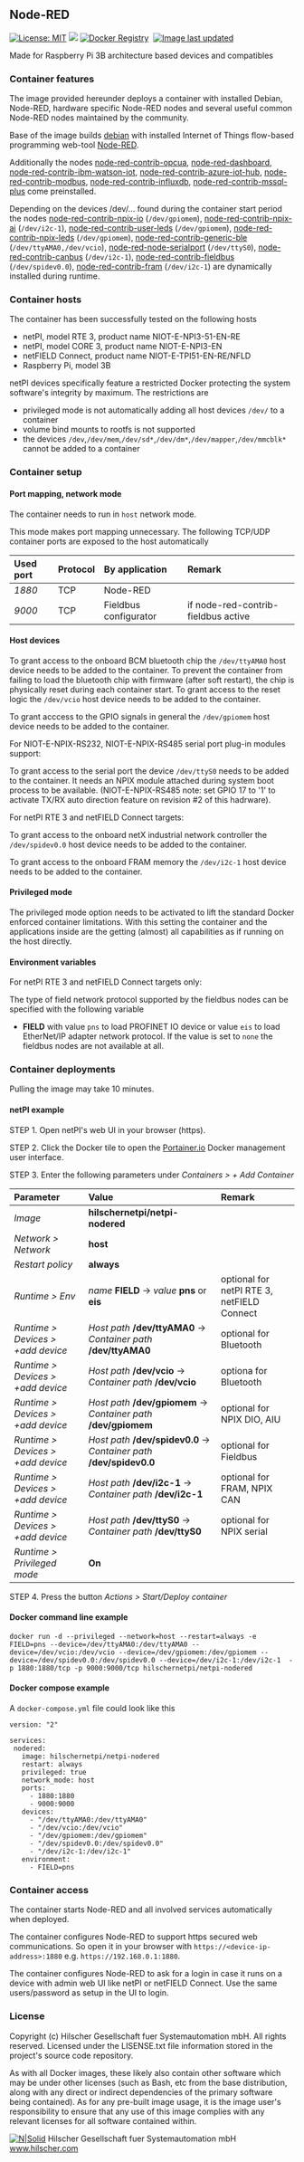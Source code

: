 ## Node-RED

[![License: MIT](https://img.shields.io/badge/License-MIT-yellow.svg)](https://opensource.org/licenses/MIT)
[![](https://images.microbadger.com/badges/commit/hilschernetpi/netpi-nodered.svg)](https://microbadger.com/images/hilschernetpi//netpi-nodered "Node-RED")
[![Docker Registry](https://img.shields.io/docker/pulls/hilschernetpi/netpi-nodered.svg)](https://registry.hub.docker.com/r/hilschernetpi/netpi-nodered/)&nbsp;
[![Image last updated](https://img.shields.io/badge/dynamic/json.svg?url=https://api.microbadger.com/v1/images/hilschernetpi/netpi-nodered&label=Image%20last%20updated&query=$.LastUpdated&colorB=007ec6)](http://microbadger.com/images/hilschernetpi/netpi-nodered "Image last updated")&nbsp;

Made for Raspberry Pi 3B architecture based devices and compatibles

### Container features

The image provided hereunder deploys a container with installed Debian, Node-RED, hardware specific Node-RED nodes and several useful common Node-RED nodes maintained by the community.

Base of the image builds [debian](https://www.balena.io/docs/reference/base-images/base-images/) with installed Internet of Things flow-based programming web-tool [Node-RED](https://nodered.org/).

Additionally the nodes [node-red-contrib-opcua](https://flows.nodered.org/node/node-red-contrib-opcua), [node-red-dashboard](https://flows.nodered.org/node/node-red-dashboard), [node-red-contrib-ibm-watson-iot](https://www.npmjs.com/package/node-red-contrib-ibm-watson-iot), [node-red-contrib-azure-iot-hub](https://flows.nodered.org/node/node-red-contrib-azure-iot-hub), [node-red-contrib-modbus](https://flows.nodered.org/node/node-red-contrib-modbus), [node-red-contrib-influxdb](https://flows.nodered.org/node/node-red-contrib-influxdb), [node-red-contrib-mssql-plus](https://flows.nodered.org/node/node-red-contrib-mssql-plus) come preinstalled.

Depending on the devices /dev/... found during the container start period the nodes [node-red-contrib-npix-io](https://github.com/HilscherAutomation/netPI-nodered-npix-io/tree/master/node-red-contrib-npix-io) (`/dev/gpiomem`), [node-red-contrib-npix-ai](https://github.com/HilscherAutomation/netPI-nodered-npix-ai/tree/master/node-red-contrib-npix-ai) (`/dev/i2c-1`), [node-red-contrib-user-leds](https://github.com/HilscherAutomation/netPI-nodered-user-leds/tree/master/node-red-contrib-user-leds) (`/dev/gpiomem`), [node-red-contrib-npix-leds](https://github.com/HilscherAutomation/netPI-nodered-npix-leds/tree/master/node-red-contrib-npix-leds) (`/dev/gpiomem`), [node-red-contrib-generic-ble](https://www.npmjs.com/package/node-red-contrib-generic-ble) (`/dev/ttyAMA0,/dev/vcio`), [node-red-node-serialport](https://flows.nodered.org/node/node-red-node-serialport) (`/dev/ttyS0`), [node-red-contrib-canbus](https://flows.nodered.org/node/node-red-contrib-canbus) (`/dev/i2c-1`), [node-red-contrib-fieldbus](https://github.com/HilscherAutomation/netPI-nodered-fieldbus) (`/dev/spidev0.0`), [node-red-contrib-fram](https://github.com/HilscherAutomation/netPI-nodered-fram/tree/master/node-red-contrib-fram) (`/dev/i2c-1`) are dynamically installed during runtime.

### Container hosts

The container has been successfully tested on the following hosts

* netPI, model RTE 3, product name NIOT-E-NPI3-51-EN-RE
* netPI, model CORE 3, product name NIOT-E-NPI3-EN
* netFIELD Connect, product name NIOT-E-TPI51-EN-RE/NFLD
* Raspberry Pi, model 3B

netPI devices specifically feature a restricted Docker protecting the system software's integrity by maximum. The restrictions are

* privileged mode is not automatically adding all host devices `/dev/` to a container
* volume bind mounts to rootfs is not supported
* the devices `/dev`,`/dev/mem`,`/dev/sd*`,`/dev/dm*`,`/dev/mapper`,`/dev/mmcblk*` cannot be added to a container

### Container setup

#### Port mapping, network mode

The container needs to run in `host` network mode. 

This mode makes port mapping unnecessary. The following TCP/UDP container ports are exposed to the host automatically

Used port | Protocol | By application | Remark
:---------|:------ |:------ |:-----
*1880* | TCP | Node-RED
*9000* | TCP | Fieldbus configurator | if node-red-contrib-fieldbus active

#### Host devices

To grant access to the onboard BCM bluetooth chip the `/dev/ttyAMA0` host device needs to be added to the container. To prevent the container from failing to load the bluetooth chip with firmware (after soft restart), the chip is physically reset during each container start. To grant access to the reset logic the `/dev/vcio` host device needs to be added to the container.

To grant acccess to the GPIO signals in general the `/dev/gpiomem` host device needs to be added to the container.

For NIOT-E-NPIX-RS232, NIOT-E-NPIX-RS485 serial port plug-in modules support:

To grant access to the serial port the device `/dev/ttyS0` needs to be added to the container. It needs an NPIX module attached during system boot process to be available. (NIOT-E-NPIX-RS485 note: set GPIO 17 to '1' to activate TX/RX auto direction feature on revision #2 of this hadrware).

For netPI RTE 3 and netFIELD Connect targets:

To grant access to the onboard netX industrial network controller the `/dev/spidev0.0` host device needs to be added to the container.

To grant access to the onboard FRAM memory the `/dev/i2c-1` host device needs to be added to the container.

#### Privileged mode

The privileged mode option needs to be activated to lift the standard Docker enforced container limitations. With this setting the container and the applications inside are the getting (almost) all capabilities as if running on the host directly. 

#### Environment variables

For netPI RTE 3 and netFIELD Connect targets only:

The type of field network protocol supported by the fieldbus nodes can be specified with the following variable

* **FIELD** with value `pns` to load PROFINET IO device or value `eis` to load EtherNet/IP adapter network protocol. If the value is set to `none` the fieldbus nodes are not available at all.

### Container deployments

Pulling the image may take 10 minutes.

#### netPI example

STEP 1. Open netPI's web UI in your browser (https).

STEP 2. Click the Docker tile to open the [Portainer.io](http://portainer.io/) Docker management user interface.

STEP 3. Enter the following parameters under *Containers > + Add Container*

Parameter | Value | Remark
:---------|:------ |:------
*Image* | **hilschernetpi/netpi-nodered** |
*Network > Network* | **host** |
*Restart policy* | **always**
*Runtime > Env* | *name* **FIELD** -> *value* **pns** or **eis** | optional for netPI RTE 3, netFIELD Connect
*Runtime > Devices > +add device* | *Host path* **/dev/ttyAMA0** -> *Container path* **/dev/ttyAMA0** | optional for Bluetooth
*Runtime > Devices > +add device* | *Host path* **/dev/vcio** -> *Container path* **/dev/vcio** | optiona for Bluetooth
*Runtime > Devices > +add device* | *Host path* **/dev/gpiomem** -> *Container path* **/dev/gpiomem** | optional for NPIX DIO, AIU
*Runtime > Devices > +add device* | *Host path* **/dev/spidev0.0** -> *Container path* **/dev/spidev0.0** | optional for Fieldbus
*Runtime > Devices > +add device* | *Host path* **/dev/i2c-1** -> *Container path* **/dev/i2c-1** | optional for FRAM, NPIX CAN
*Runtime > Devices > +add device* | *Host path* **/dev/ttyS0** -> *Container path* **/dev/ttyS0** | optional for NPIX serial
*Runtime > Privileged mode* | **On** |

STEP 4. Press the button *Actions > Start/Deploy container*

#### Docker command line example

`docker run -d --privileged --network=host --restart=always -e FIELD=pns --device=/dev/ttyAMA0:/dev/ttyAMA0 --device=/dev/vcio:/dev/vcio --device=/dev/gpiomem:/dev/gpiomem --device=/dev/spidev0.0:/dev/spidev0.0 --device=/dev/i2c-1:/dev/i2c-1  -p 1880:1880/tcp -p 9000:9000/tcp hilschernetpi/netpi-nodered`

#### Docker compose example

A `docker-compose.yml` file could look like this

    version: "2"

    services:
     nodered:
       image: hilschernetpi/netpi-nodered
       restart: always
       privileged: true
       network_mode: host
       ports:
         - 1880:1880
         - 9000:9000
       devices:
         - "/dev/ttyAMA0:/dev/ttyAMA0"
         - "/dev/vcio:/dev/vcio"
         - "/dev/gpiomem:/dev/gpiomem"
         - "/dev/spidev0.0:/dev/spidev0.0"
         - "/dev/i2c-1:/dev/i2c-1"
       environment:
         - FIELD=pns

### Container access

The container starts Node-RED and all involved services automatically when deployed.

The container configures Node-RED to support https secured web communications. So open it in your browser with `https://<device-ip-address>:1880` e.g. `https://192.168.0.1:1880`.

The container configures Node-RED to ask for a login in case it runs on a device with admin web UI like netPI or netFIELD Connect. Use the same users/password as setup in the UI to login.

### License

Copyright (c) Hilscher Gesellschaft fuer Systemautomation mbH. All rights reserved.
Licensed under the LISENSE.txt file information stored in the project's source code repository.

As with all Docker images, these likely also contain other software which may be under other licenses (such as Bash, etc from the base distribution, along with any direct or indirect dependencies of the primary software being contained).
As for any pre-built image usage, it is the image user's responsibility to ensure that any use of this image complies with any relevant licenses for all software contained within.

[![N|Solid](http://www.hilscher.com/fileadmin/templates/doctima_2013/resources/Images/logo_hilscher.png)](http://www.hilscher.com)  Hilscher Gesellschaft fuer Systemautomation mbH  www.hilscher.com

